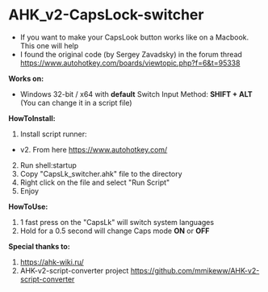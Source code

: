 # AHK_v2-CapsLock-switcher
- If you want to make your CapsLook button works like on a Macbook. This one will help
- I found the original code (by Sergey Zavadsky) in the forum thread https://www.autohotkey.com/boards/viewtopic.php?f=6&t=95338

**Works on:**
- Windows 32-bit / x64 with **default** Switch Input Method: **SHIFT + ALT** (You can change it in a script file)

**HowToInstall:**
1. Install script runner:
- v2. From here https://www.autohotkey.com/
2. Run shell:startup
3. Copy "CapsLk_switcher.ahk" file to the directory
4. Right click on the file and select "Run Script"
5. Enjoy

**HowToUse:**
1. 1 fast press on the "CapsLk" will switch system languages
2. Hold for a 0.5 second will change Caps mode **ON** or **OFF**

**Special thanks to:**
1. https://ahk-wiki.ru/
2. AHK-v2-script-converter project https://github.com/mmikeww/AHK-v2-script-converter
